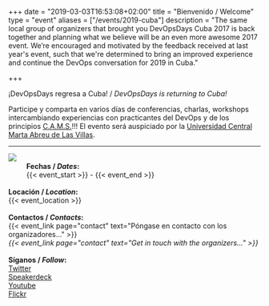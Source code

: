 +++
date = "2019-03-03T16:53:08+02:00"
title = "Bienvenido / Welcome"
type = "event"
aliases = ["/events/2019-cuba"]
description = "The same local group of organizers that brought you DevOpsDays Cuba 2017 is back together and planning what we believe will be an even more awesome 2017 event. We’re encouraged and motivated by the feedback received at last year's event, such that we're determined to bring an improved experience and continue the DevOps conversation for 2019 in Cuba."

+++

¡DevOpsDays regresa a Cuba! / <i>DevOpsDays is returning to Cuba!</i>

Participe y comparta en varios días de conferencias, charlas, workshops intercambiando experiencias con practicantes del DevOps y de los principios <a href="http://devopsdictionary.com/wiki/CAMS">C.A.M.S.</a>!!! El evento será auspiciado por la <a href="http://www.uclv.edu.cu/"> Universidad Central Marta Abreu de Las Villas</a>.

----------

<img style="float: left; max-width: 300px; padding: 0px 20px 20px 0px" src="/events/2019-cuba/logo.png">

<!-- <div style="text-align:center;">
  {{< event_logo >}}
</div> -->
<br>
<div class = "row">
  <div class = "col-md-2">
    <strong>Fechas / <i>Dates</i>:</strong>
  </div>
  <div class = "col-md-30">
    {{< event_start >}} - {{< event_end >}}
  </div>
</div>
<br>
<div class = "row">
  <div class = "col-md-2">
    <strong>Locación / <i>Location</i>:</strong>
  </div>
  <div class = "col-md-30">
    {{< event_location >}}
  </div>
</div>
<br>
<div class = "row">
  <div class = "col-md-2">
    <strong>Contactos / <i>Contacts</i>:</strong>
  </div>
    <div class = "col-md-30">
    {{< event_link page="contact" text="Póngase en contacto con los organizadores..." >}}<br>
    <i>{{< event_link page="contact" text="Get in touch with the organizers..." >}}</i>
    </div>
</div>

<br>
<div class = "row">
  <div class = "col-md-2">
    <strong>Síganos / <i>Follow</i>:</strong>
  </div>
    <div class = "col-md-30">
    <a href="https://twitter.com/devopsdayscuba">Twitter</a><br>
    <a href="https://speakerdeck.com/devopsdayscuba/">Speakerdeck</a><br>
    <a href="https://www.youtube.com/channel/UC164HR_pJ1mdIKrorv88AQw">Youtube</a><br>
    <a href="https://www.flickr.com/photos/devopsdayscuba/albums/with/72157686783672782">Flickr</a><br>
    </div>
</div>  
